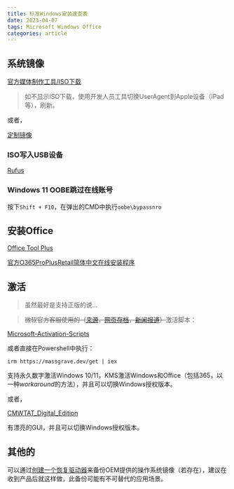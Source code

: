 ```yaml
---
title: 标准Windows安装速查表
date: 2023-04-07
tags: Microsoft Windows Office
categories: article
---
```


## 系统镜像
[官方媒体制作工具/ISO下载](https://www.microsoft.com/zh-cn/software-download/windows11)

> 如不显示ISO下载，使用开发人员工具切换UserAgent到Apple设备（iPad等），刷新。

或者，

[定制镜像](https://uupdump.net/)

### ISO写入USB设备
[Rufus](https://rufus.ie/zh/)

### Windows 11 OOBE跳过在线账号
按下`Shift + F10`，在弹出的CMD中执行`oobe\bypassnro`

## 安装Office
[Office Tool Plus](https://otp.landian.vip/zh-cn/)

[官方O365ProPlusRetail简体中文在线安装程序](https://c2rsetup.officeapps.live.com/c2r/download.aspx?productReleaseID=O365ProPlusRetail&platform=Def&language=zh-cn)

## 激活
> 虽然最好是支持正版的说...

> ~~微软官方客服使用的（[来源](https://twitter.com/TCNOco/status/1634620446002774018)，[网页存档](https://archive.is/kThLf)，[新闻报道](https://www.bleepingcomputer.com/news/security/microsoft-support-cracks-windows-for-customer-after-activation-fails/)）~~激活脚本：

[Microsoft-Activation-Scripts](https://github.com/massgravel/Microsoft-Activation-Scripts)

或者直接在Powershell中执行：

```pwsh
irm https://massgrave.dev/get | iex
```

支持永久数字激活Windows 10/11，KMS激活Windows和Office（包括365，以一种*workaround*的方法），并且可以切换Windows授权版本。

或者，

[CMWTAT_Digital_Edition](https://github.com/TGSAN/CMWTAT_Digital_Edition)

有漂亮的GUI，并且可以切换Windows授权版本。

## 其他的
可以通过[创建一个恢复驱动器](https://support.microsoft.com/zh-cn/windows/%E5%88%9B%E5%BB%BA%E4%B8%80%E4%B8%AA%E6%81%A2%E5%A4%8D%E9%A9%B1%E5%8A%A8%E5%99%A8-abb4691b-5324-6d4a-8766-73fab304c246)来备份OEM提供的操作系统镜像（若存在），建议在收到产品后就这样做，此备份可能有不可替代的应用场景。
